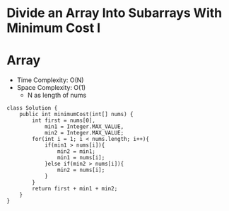 # Divide an Array Into Subarrays With Minimum Cost I

# Array

- Time Complexity: O(N)
- Space Complexity: O(1)
  - N as length of nums

```
class Solution {
    public int minimumCost(int[] nums) {
        int first = nums[0],
            min1 = Integer.MAX_VALUE,
            min2 = Integer.MAX_VALUE;
        for(int i = 1; i < nums.length; i++){
            if(min1 > nums[i]){
                min2 = min1;
                min1 = nums[i];
            }else if(min2 > nums[i]){
                min2 = nums[i];
            }
        }
        return first + min1 + min2;
    }
}
```
